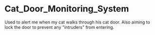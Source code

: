 # Cat_Door_Monitoring_System
Used to alert me when my cat walks through his cat door. Also aiming to lock the door to prevent any "intruders" from entering.
